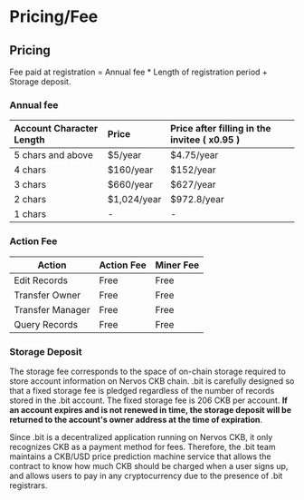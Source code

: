 # Pricing/Fee

## Pricing

Fee paid at registration = Annual fee \* Length of registration period + Storage deposit.

### Annual fee

| Account Character Length | Price        | Price after filling in the invitee \( x0.95 \) |
|:-------------------------|:-------------| :--------------------------------------------- |
| 5 chars and above        | \$5/year     | \$4.75/year                                     |
| 4 chars                  | \$160/year   | \$152/year                                      |
| 3 chars                  | \$660/year   | \$627/year                                      |
| 2 chars                  | \$1,024/year | \$972.8/year                             |
| 1 chars                  | -            | -                                              |



### Action Fee

| Action           | Action Fee | Miner Fee |
| ---------------- | ---------- | --------- |
| Edit Records     | Free       | Free      |
| Transfer Owner   | Free       | Free      |
| Transfer Manager | Free       | Free      |
| Query Records    | Free       | Free      |





### Storage Deposit

The storage fee corresponds to the space of on-chain storage required to store account information on Nervos CKB chain. .bit is carefully designed so that a fixed storage fee is pledged regardless of the number of records stored in the .bit account. The fixed storage fee is 206 CKB per account. **If an account expires and is not renewed in time, the storage deposit will be returned to the account's owner address at the time of expiration**.

Since .bit is a decentralized application running on Nervos CKB, it only recognizes CKB as a payment method for fees. Therefore, the .bit team maintains a CKB/USD price prediction machine service that allows the contract to know how much CKB should be charged when a user signs up, and allows users to pay in any cryptocurrency due to the presence of .bit registrars.

